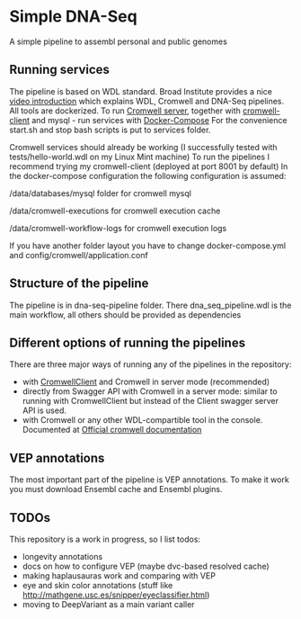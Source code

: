 Simple DNA-Seq
==============
A simple pipeline to assembl personal and public genomes

Running services
----------------

The pipeline is based on WDL standard.
Broad Institute provides a nice [video introduction](https://www.youtube.com/watch?v=aTAQ2eA_iOc&feature=youtu.be&fbclid=IwAR0r2YeeJMEh2XFmat6OIEmbmGWXEvye3UYplvSheYFl7mJ1ijR65G0awLc) which explains WDL, Cromwell and DNA-Seq pipelines.
All tools are dockerized. 
To run [Cromwell server](https://cromwell.readthedocs.io/en/stable/), together with [cromwell-client](https://github.com/antonkulaga/cromwell-client) and mysql - run services with [Docker-Compose](https://docs.docker.com/compose/install/) 
For the convenience start.sh and stop bash scripts is put to services folder.

Cromwell services should already be working (I successfully tested with tests/hello-world.wdl on my Linux Mint machine)
To run the pipelines I recommend trying my cromwell-client (deployed at port 8001 by default)
In the docker-compose configuration the following configuration is assumed:
  
/data/databases/mysql folder for cromwell mysql

/data/cromwell-executions for cromwell execution cache

/data/cromwell-workflow-logs for cromwell execution logs

If you have another folder layout you have to change docker-compose.yml and config/cromwell/application.conf


Structure of the pipeline
-------------------------

The pipeline is in dna-seq-pipeline folder. There dna_seq_pipeline.wdl is the main workflow, all others should be provided as dependencies


Different options of running the pipelines
-----------------

There are three major ways of running any of the pipelines in the repository:
* with [CromwellClient](https://github.com/antonkulaga/cromwell-client) and Cromwell in server mode (recommended)
* directly from Swagger API with Cromwell in a server mode: similar to running with CromwellClient but instead of the Client swagger server API is used.
* with Cromwell or any other WDL-compartible tool in the console. Documented at [Official cromwell documentation](https://cromwell.readthedocs.io/en/stable/tutorials/FiveMinuteIntro/#step-3-running-the-workflow)

VEP annotations
---------------

The most important part of the pipeline is VEP annotations.
To make it work you must download Ensembl cache and Ensembl plugins.

TODOs
-----

This repository is a work in progress, so I list todos:
* longevity annotations
* docs on how to configure VEP (maybe dvc-based resolved cache)
* making haplausauras work and comparing with VEP
* eye and skin color annotations (stuff like http://mathgene.usc.es/snipper/eyeclassifier.html)
* moving to DeepVariant as a main variant caller